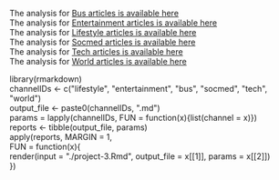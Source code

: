 The analysis for [Bus articles is available here](bus.html)  
The analysis for [Entertainment articles is available here](entertainment.html)  
The analysis for [Lifestyle articles is available here](lifestyle.html)  
The analysis for [Socmed articles is available here](socmed.html)  
The analysis for [Tech articles is available here](tech.html)  
The analysis for [World articles is available here](world.html)  

library(rmarkdown)  
channelIDs <- c("lifestyle", "entertainment", "bus", "socmed", "tech", "world")  
output_file <- paste0(channelIDs, ".md")  
params = lapply(channelIDs, FUN = function(x){list(channel = x)})  
reports <- tibble(output_file, params)  
apply(reports, MARGIN = 1,  
      FUN = function(x){  
        render(input = "./project-3.Rmd", output_file = x[[1]], params = x[[2]])  
      })  
